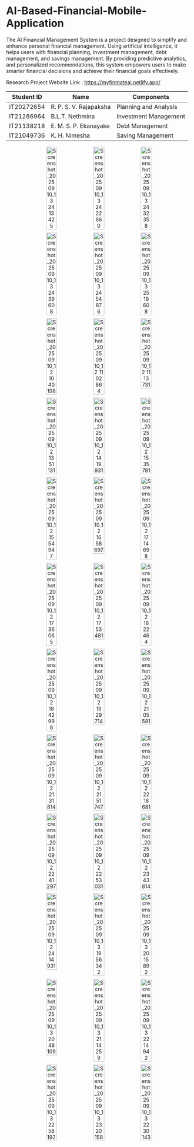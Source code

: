 # AI-Based-Financial-Mobile-Application
The AI Financial Management System is a project designed to simplify and
enhance personal financial management. Using artificial intelligence, it helps
users with financial planning, investment management, debt management, and
savings management. By providing predictive analytics, and personalized
recommendations, this system empowers users to make smarter financial
decisions and achieve their financial goals effectively.

Research Project Website Link : https://myfinmateai.netlify.app/

| Student ID | Name                  | Components           |
|------------|-----------------------|----------------------|
| IT20272654 | R. P. S. V. Rajapaksha | Planning and Analysis |
| IT21286964 | B.L.T. Nethmina        | Investment Management |
| IT21138218 | E. M. S. P. Ekanayake  | Debt Management      |
| IT21049736 | K. H. Nimesha          | Saving Management    |


<p align="center" style="display:flex; flex-wrap:wrap; gap:8px; justify-content:center;">
  <img src="https://github.com/user-attachments/assets/c6b8eab4-11f8-48f2-809d-d98ed5dcb385" alt="Screenshot_2025 09 10_13 24 13 425" style="width:24%; height:auto;">
  <img src="https://github.com/user-attachments/assets/611df907-bb2c-4920-a656-60d56a20cdf6" alt="Screenshot_2025 09 10_13 24 22 660" style="width:24%; height:auto;">
  <img src="https://github.com/user-attachments/assets/549234f9-95e0-45ec-a8f9-565d956debfe" alt="Screenshot_2025 09 10_13 24 32 358" style="width:24%; height:auto;">
  <img src="https://github.com/user-attachments/assets/6b51c9c2-12b5-4d1a-a15a-bc93f7f2d0db" alt="Screenshot_2025 09 10_13 24 39 608" style="width:24%; height:auto;">

  <img src="https://github.com/user-attachments/assets/350f824c-3b8f-469c-be75-6fd8149ee7d3" alt="Screenshot_2025 09 10_13 24 54 876" style="width:24%; height:auto;">
  <img src="https://github.com/user-attachments/assets/a4cfd2e3-1ef4-4f9b-9312-d6e177481b66" alt="Screenshot_2025 09 10_13 25 19 608" style="width:24%; height:auto;">
  <img src="https://github.com/user-attachments/assets/9ba2db6e-f025-4cec-915a-7aee4f13e0a5" alt="Screenshot_2025 09 10_12 10 40 198" style="width:24%; height:auto;">
  <img src="https://github.com/user-attachments/assets/619c5d42-fe5e-4e8a-8711-efe81d57c00e" alt="Screenshot_2025 09 10_12 11 02 864" style="width:24%; height:auto;">

  <img src="https://github.com/user-attachments/assets/4f9df185-c9af-4171-bebc-2f66b42c048f" alt="Screenshot_2025 09 10_12 11 13 731" style="width:24%; height:auto;">
  <img src="https://github.com/user-attachments/assets/b3f1049a-24a5-4a3c-b0d1-efb1d2b7d005" alt="Screenshot_2025 09 10_12 13 51 131" style="width:24%; height:auto;">
  <img src="https://github.com/user-attachments/assets/62436dc0-f5c2-47fd-a0e0-430d436dbbcf" alt="Screenshot_2025 09 10_12 14 19 931" style="width:24%; height:auto;">
  <img src="https://github.com/user-attachments/assets/12d84ee3-0c09-496f-8e07-7eb3ccb20045" alt="Screenshot_2025 09 10_12 15 35 781" style="width:24%; height:auto;">

  <img src="https://github.com/user-attachments/assets/4de2edce-a543-4b51-ba80-ccfc78a3a7c1" alt="Screenshot_2025 09 10_12 15 54 947" style="width:24%; height:auto;">
  <img src="https://github.com/user-attachments/assets/a19a339b-825a-4aff-9385-146b0d174e28" alt="Screenshot_2025 09 10_12 16 58 697" style="width:24%; height:auto;">
  <img src="https://github.com/user-attachments/assets/3abea8da-fd83-4fbb-a7e7-27fe85ea236c" alt="Screenshot_2025 09 10_12 17 14 698" style="width:24%; height:auto;">
  <img src="https://github.com/user-attachments/assets/9efb9ee0-d4fe-4dba-94c7-70e6ff027cb0" alt="Screenshot_2025 09 10_12 17 36 065" style="width:24%; height:auto;">

  <img src="https://github.com/user-attachments/assets/d467a9b8-3cbc-4a3b-92e4-77524c76b068" alt="Screenshot_2025 09 10_12 17 53 481" style="width:24%; height:auto;">
  <img src="https://github.com/user-attachments/assets/9b25bea8-98b4-4231-93f5-b1bb0923e433" alt="Screenshot_2025 09 10_12 18 22 464" style="width:24%; height:auto;">
  <img src="https://github.com/user-attachments/assets/478fff35-325e-460f-9598-605ab3cdab19" alt="Screenshot_2025 09 10_12 18 42 998" style="width:24%; height:auto;">
  <img src="https://github.com/user-attachments/assets/5f237b40-48ec-4978-aaa3-cd362ba52398" alt="Screenshot_2025 09 10_12 19 29 714" style="width:24%; height:auto;">

  <img src="https://github.com/user-attachments/assets/9f2c7b85-7947-44c5-8cf5-51baa7324307" alt="Screenshot_2025 09 10_12 21 05 581" style="width:24%; height:auto;">
  <img src="https://github.com/user-attachments/assets/376064a0-9b0d-46a9-91e8-1a57dee6c583" alt="Screenshot_2025 09 10_12 21 31 814" style="width:24%; height:auto;">
  <img src="https://github.com/user-attachments/assets/94c9cf49-dca8-4530-ab6d-e52d3c9fbdf7" alt="Screenshot_2025 09 10_12 21 51 747" style="width:24%; height:auto;">
  <img src="https://github.com/user-attachments/assets/36a607c9-0f11-4ca9-b269-59661c63f126" alt="Screenshot_2025 09 10_12 22 18 681" style="width:24%; height:auto;">

  <img src="https://github.com/user-attachments/assets/03fec6a2-b836-477b-b4c2-c17b76b1568a" alt="Screenshot_2025 09 10_12 22 41 297" style="width:24%; height:auto;">
  <img src="https://github.com/user-attachments/assets/c80d9e9e-038a-49ee-9dc1-4cf1aca5933d" alt="Screenshot_2025 09 10_12 22 53 031" style="width:24%; height:auto;">
  <img src="https://github.com/user-attachments/assets/e79db56b-5b41-402e-bcf4-ad2065a1c03c" alt="Screenshot_2025 09 10_12 23 43 814" style="width:24%; height:auto;">
  <img src="https://github.com/user-attachments/assets/429087e0-1d9b-41e2-b27d-9f90441f6846" alt="Screenshot_2025 09 10_12 24 14 931" style="width:24%; height:auto;">

  <img src="https://github.com/user-attachments/assets/805891f4-56bb-4879-8188-ac5a712649d1" alt="Screenshot_2025 09 10_13 19 56 342" style="width:24%; height:auto;">
  <img src="https://github.com/user-attachments/assets/6cb4c0c2-138d-426c-a3b8-14f3a2a2da74" alt="Screenshot_2025 09 10_13 20 15 892" style="width:24%; height:auto;">
  <img src="https://github.com/user-attachments/assets/0f162bc2-52dc-42a8-9fce-e3107a04b572" alt="Screenshot_2025 09 10_13 20 48 109" style="width:24%; height:auto;">
  <img src="https://github.com/user-attachments/assets/c04a6448-3181-4877-9295-66183328db19" alt="Screenshot_2025 09 10_13 21 14 259" style="width:24%; height:auto;">

  <img src="https://github.com/user-attachments/assets/183bdbd4-38d2-4aa1-8a85-40750c5ade15" alt="Screenshot_2025 09 10_13 22 14 942" style="width:24%; height:auto;">
  <img src="https://github.com/user-attachments/assets/ad45e9fd-a431-44f5-abf0-99e1b0244f1b" alt="Screenshot_2025 09 10_13 22 58 192" style="width:24%; height:auto;">
  <img src="https://github.com/user-attachments/assets/d8b52ac8-b3f1-491e-8ff6-61fa71c26a93" alt="Screenshot_2025 09 10_13 23 20 158" style="width:24%; height:auto;">
  <img src="https://github.com/user-attachments/assets/90daa6c9-38da-400a-825b-502dfb520c70" alt="Screenshot_2025 09 10_13 22 30 143" style="width:24%; height:auto;">
</p>




















